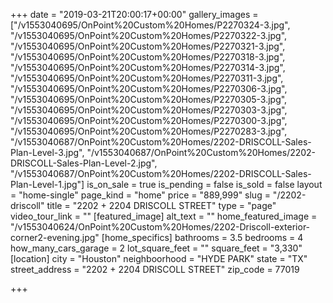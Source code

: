+++
date = "2019-03-21T20:00:17+00:00"
gallery_images = ["/v1553040695/OnPoint%20Custom%20Homes/P2270324-3.jpg", "/v1553040695/OnPoint%20Custom%20Homes/P2270322-3.jpg", "/v1553040695/OnPoint%20Custom%20Homes/P2270321-3.jpg", "/v1553040695/OnPoint%20Custom%20Homes/P2270318-3.jpg", "/v1553040695/OnPoint%20Custom%20Homes/P2270314-3.jpg", "/v1553040695/OnPoint%20Custom%20Homes/P2270311-3.jpg", "/v1553040695/OnPoint%20Custom%20Homes/P2270306-3.jpg", "/v1553040695/OnPoint%20Custom%20Homes/P2270305-3.jpg", "/v1553040695/OnPoint%20Custom%20Homes/P2270303-3.jpg", "/v1553040695/OnPoint%20Custom%20Homes/P2270300-3.jpg", "/v1553040695/OnPoint%20Custom%20Homes/P2270283-3.jpg", "/v1553040687/OnPoint%20Custom%20Homes/2202-DRISCOLL-Sales-Plan-Level-3.jpg", "/v1553040687/OnPoint%20Custom%20Homes/2202-DRISCOLL-Sales-Plan-Level-2.jpg", "/v1553040687/OnPoint%20Custom%20Homes/2202-DRISCOLL-Sales-Plan-Level-1.jpg"]
is_on_sale = true
is_pending = false
is_sold = false
layout = "home-single"
page_kind = "home"
price = "889,999"
slug = "/2202-driscoll"
title = "2202 + 2204 DRISCOLL STREET"
type = "page"
video_tour_link = ""
[featured_image]
alt_text = ""
home_featured_image = "/v1553040624/OnPoint%20Custom%20Homes/2202-Driscoll-exterior-corner2-evening.jpg"
[home_specifics]
bathrooms = 3.5
bedrooms = 4
how_many_cars_garage = 2
lot_square_feet = ""
square_feet = "3,330"
[location]
city = "Houston"
neighboorhood = "HYDE PARK"
state = "TX"
street_address = "2202 + 2204 DRISCOLL STREET"
zip_code = 77019

+++
